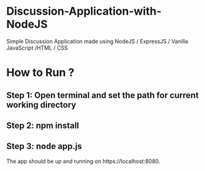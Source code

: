 # Discussion-Application-with-NodeJS
Simple Discussion Application made using NodeJS / ExpressJS / Vanilla JavaScript /HTML / CSS

# How to Run ?
## Step 1: Open terminal and set the path for current working directory
## Step 2: npm install
## Step 3: node app.js

The app should be up and running on https://localhost:8080.

